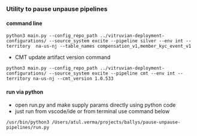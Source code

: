 ### Utility to pause unpause pipelines

#### command line

```
python3 main.py --config_repo_path ../vitruvian-deployment-configurations/ --source_system excite --pipeline silver --env int --territory  na-us-nj --table_names compensation_v1,member_kyc_event_v1

```

- CMT update artifact version command

```
python3 main.py --config_repo_path ../vitruvian-deployment-configurations/ --source_system excite --pipeline cmt --env int --territory na-us-nj --cmt_version 1.0.533

```

#### run via python

- open run.py and make supply params directly using python code
- just run from vscode/ide or from terminal use command below

```
/usr/bin/python3 /Users/atul.verma/projects/ballys/pause-unpause-pipelines/run.py
```
